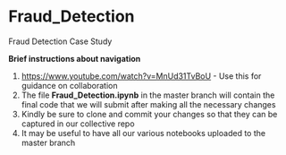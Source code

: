 # Fraud_Detection
Fraud Detection Case Study

**Brief instructions about navigation**
1. https://www.youtube.com/watch?v=MnUd31TvBoU - Use this for guidance on collaboration
2. The file **Fraud_Detection.ipynb** in the master branch will contain the final code that we will submit after making all the necessary changes
3. Kindly be sure to clone and commit your changes so that they can be captured in our collective repo
4. It may be useful to have all our various notebooks uploaded to the master branch
